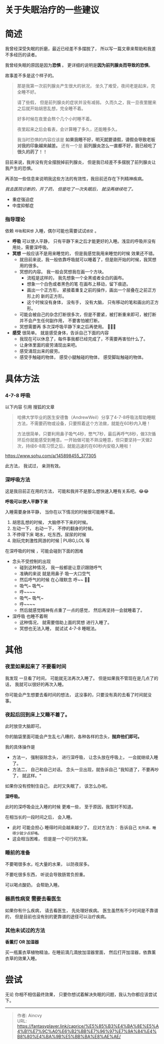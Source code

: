 # 关于失眠治疗的一些建议




# 简述

 我曾经深受失眠的折磨，最近已经差不多摆脱了， 所以写一篇文章来帮助和我差不多经历的读者。

我曾经失眠的原因是因为**恐惧** 。 更详细的说明是**因为前列腺炎而导致的恐惧**。

故事差不多是这个样子的。

> 那是我第一次前列腺炎产生很大的状况， 坐久了难受，夜间老是起床，完全睡不好。
>
> 请了些假， 但是前列腺炎的症状并没有减弱。 久而久之，我一旦夜里醒来之后就开始胡思乱想，完全睡不着。
>
> 好多时候在夜里会熬个几个小时睡不着。 
>
> 夜里起来之后会看表，会计算睡了多久，还能睡多久。
>
> 
>
> 我当时恐惧的内容应该是 **如果我睡不好，明天就要请假，请假会导致老板对我的印象越来越差。** 还有一个是 **前列腺炎怎么一直都不好，我已经吃了很久的药了！！**

目前来说，我并没有完全摆脱掉前列腺炎， 但是我已经差不多摆脱了前列腺炎让我产生的恐惧。 

再添加一些信息来说明我这些方法的有效性，我目前还存在下列精神疾病。

*我去医院诊断的，开了药， 但是吃了一次失眠后， 就没再继续吃了。*

- 重症强迫症
- 中度抑郁症



### 指导理论

依赖 `呼吸`和`冥想` 入睡，偶尔可能也需要试试`感受` 。

- **呼吸** 可以使人平静， 只有平静下来之后才能更好的入睡。浅显的呼吸并没有用处，需要深呼吸。 
- **冥想** 一般应该不是用来睡觉的， 但是我感觉我用来睡觉的时候 效果还不错。 
  - 就目前来说，我一般依靠呼吸就可以睡着了，但是刚开始的时候，我冥想用的很多。
  - 冥想的内容。   我一般会冥想我在画一个方块。 
    - 流程是这样的， 我先想象一个全黑或者全白的画布。
    - 想象一个白色或者黑色的笔 在画布上移动，留下痕迹。
    - 画出一个正方形， 紧接着重复之前的操作，画出一个层叠在之前正方形上的 新的正方形。
    - 这个时候没有身体， 没有手， 没有大脑， 只有移动的笔和画出的正方形。
  - 可能会被自己的杂念打断很多次，但是不要紧，被打断重来即可，被打断并不会产生任何副作用， 不要害怕被打断。
  - 冥想需要再 多次深呼吸平静下来之后再使用。 🤥🤥🤥
- **感受**  很简单。 就是感受身体，告诉自己下面的内容
  - 我现在可以休息了，每件事我都已经完成了，不需要再害怕什么了。
  - 让身体里面的疲劳涌现出来吧。
  - 感受涌现出来的疲劳。
  - 感受手触碰的物体， 感受小腿触碰的物体， 感受脚趾触碰的物体。



# 具体方法

### 4-7-8 呼吸

以下内容 引用 搜狐的文章

> 哈佛大学毕业的医生安德鲁（AndrewWeil）分享了4-7-8呼吸法帮助睡眠方法，不需要药物或设备，只要照着这个方法做，就能在60秒内入睡！
>
> 方法很简单，只要利用鼻子吸气4秒，憋气7秒，最后再呼气8秒，做3次循环后你就能感受到睡意。一开始做可能不熟没睡意，但只要坚持一天做2次，持续6-8周习惯之后，就能迅速的在60秒内安稳入睡啦！

https://www.sohu.com/a/145898455_377305

此方法， 我试过， 亲测有效。



### 深呼吸方法 

这是我目前正在用的方法， 可能和我并不是那么想快速入睡有关系吧。😂😂

**呼吸可以使人平静下来**

入睡需要身体平静， 当你在以下情况的时候很可能睡不着。

1. 胡思乱想的时候， 大脑停不下来的时候。
2. 左动一下， 右动一下， 不停的翻身的时候。
3. 不停得下床 喝水，吃东西，尿尿的时候
4. 刚玩完刺激性网游的时候 | PUBG,LOL 等

在深呼吸的时候 ，可能会碰到下面的困难

* 念头不受控制的出现
  * 碰到这种情况， 我一般都是让意识跟随呼气
  * 准确的来说 就是用鼻子 吸一大口空气
  * 然后呼气的时候 在心理默念 呼~~    😬😬
  * 吸气~ 吸气~
  * 呼~~~~           
  * 吸气~ 吸气~
  * 呼~~~~  
  * 然后就感觉精神有点重了一点的感觉， 然后再坚持一会就睡着了。
* 深呼吸 也睡不着啊
  * 这种情况， 就需要借助上面的冥想 进行入睡了。
  * 冥想也无法入睡， 就试试 4-7-8 睡眠法。



# 其他

### 夜里如果起来了 不要看时间

我发现 一旦看了时间， 可能就无法再次入睡了。 但是如果我不管现在是几点了的话， 我就可以很好的再次入睡。

你可能会产生想要去看时间的想法， 这没事的，只要没有真的去看了时间就没事。



### 夜起后回到床上又睡不着了。

此时放空大脑即可。  

你的脑袋里面可能会产生乱七八糟的，各种各样的念头，**抛弃他们即可。**

我的具体操作是

- 方法一， 强制驱除念头， 进行深呼吸， 让念头放在呼吸上， 一会就继续入睡了。
- 方法二， 自己和自己对话。 念头一旦出现，就告诉自己 ”我知道了，不要再吵了， 就这样。“



如果你没有控制住自己， 此时又失眠了， 该怎么办呢。

**深呼吸。**

此时的深呼吸会比入睡的时候 更难一些， 至于原因，我暂时不知道。

在相当长的一段时间之后， 会入睡。

- 此时 可能会担心 睡得时间会越来越少了。  应对方法为： 告诉自己 `无所谓，睡得少就少点好咯。`
- 这会相当困难， 但是是一个可行的方案。



### 睡前的准备

不要喝很多水，吃大量的水果， 以防夜尿多。  

不要吃很多东西， 听说会导致肠胃负担重。

可以喝点酸奶， 会帮助入睡。



### 器质性病变 需要去看医生

如果你有什么疾病， 请去看医生， 先处理好疾病。 医生虽然有不少时间是不靠谱的， 但是目前也没有别的更靠谱的途径可以治疗疾病。



### 其他未试过的方法

**香薰灯 OR 加湿器**

买一瓶薰衣草植物精油，在睡前滴几滴放加湿器里面， 然后打开加湿器，依靠薰衣草的效果入睡。  



# 尝试

无论 你相不相信最终效果， 只要你想试着解决失眠的问题，我认为你都应该尝试下。



---

> 作者: Aincvy  
> URL: https://fantasyplayer.link/caprice/%E5%85%B3%E4%BA%8E%E5%A4%B1%E7%9C%A0%E6%B2%BB%E7%96%97%E7%9A%84%E4%B8%80%E4%BA%9B%E5%BB%BA%E8%AE%AE/  

